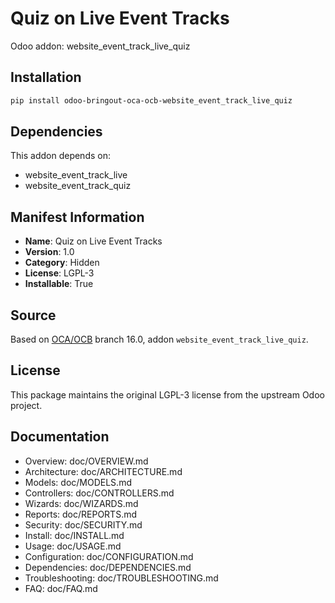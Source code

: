 # Quiz on Live Event Tracks

Odoo addon: website_event_track_live_quiz

## Installation

```bash
pip install odoo-bringout-oca-ocb-website_event_track_live_quiz
```

## Dependencies

This addon depends on:
- website_event_track_live
- website_event_track_quiz

## Manifest Information

- **Name**: Quiz on Live Event Tracks
- **Version**: 1.0
- **Category**: Hidden
- **License**: LGPL-3
- **Installable**: True

## Source

Based on [OCA/OCB](https://github.com/OCA/OCB) branch 16.0, addon `website_event_track_live_quiz`.

## License

This package maintains the original LGPL-3 license from the upstream Odoo project.

## Documentation

- Overview: doc/OVERVIEW.md
- Architecture: doc/ARCHITECTURE.md
- Models: doc/MODELS.md
- Controllers: doc/CONTROLLERS.md
- Wizards: doc/WIZARDS.md
- Reports: doc/REPORTS.md
- Security: doc/SECURITY.md
- Install: doc/INSTALL.md
- Usage: doc/USAGE.md
- Configuration: doc/CONFIGURATION.md
- Dependencies: doc/DEPENDENCIES.md
- Troubleshooting: doc/TROUBLESHOOTING.md
- FAQ: doc/FAQ.md
